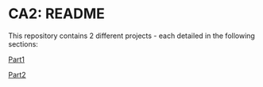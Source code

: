 CA2: README
==============

This repository contains 2 different projects - each detailed in the following sections:

[Part1](https://github.com/manel-rga/learning-build-tools-gradle/blob/main/Part1/README.md)

[Part2](https://github.com/manel-rga/learning-build-tools-gradle/blob/main/Part2/README.md)
